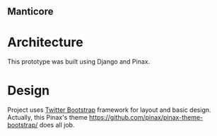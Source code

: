 Manticore
---------

Architecture
============

This prototype was built using Django and Pinax.

Design
======

Project uses [Twitter Bootstrap](http://twitter.github.com/bootstrap/) framework for layout and basic design.
Actually, this Pinax's theme https://github.com/pinax/pinax-theme-bootstrap/
does all job.

